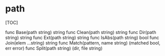 # path

[TOC]

func Base(path string) string
func Clean(path string) string
func Dir(path string) string
func Ext(path string) string
func IsAbs(path string) bool
func Join(elem ...string) string
func Match(pattern, name string) (matched bool, err error)
func Split(path string) (dir, file string)